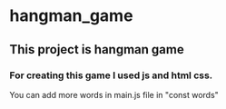 # hangman_game
## This project is hangman game
### For creating this game I used js and html css.
You can add more words in main.js file in "const words"
